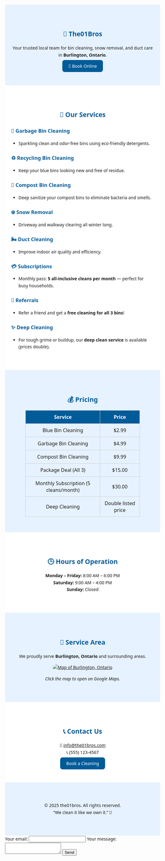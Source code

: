 <!-- the01bros GitHub Pages main site -->
<style>
  body {
    font-family: 'Segoe UI', sans-serif;
    line-height: 1.6;
    margin: 0;
  }
  section {
    padding: 50px 20px;
  }
  .lightblue { background-color: #e6f2ff; }
  .white { background-color: #ffffff; }
  h1, h2, h3 { color: #005b99; }
  .center { text-align: center; }
  .price-table {
    border-collapse: collapse;
    margin: auto;
    width: 80%;
  }
  .price-table th, .price-table td {
    border: 1px solid #ccc;
    padding: 10px;
    text-align: center;
  }
  .price-table th {
    background-color: #005b99;
    color: white;
  }
  .button {
    background-color: #005b99;
    color: white;
    padding: 10px 20px;
    text-decoration: none;
    border-radius: 8px;
  }
  .button:hover {
    background-color: #007acc;
  }
</style>

<section class="lightblue center">
  <h1>🧼 The01Bros</h1>
  <p>Your trusted local team for bin cleaning, snow removal, and duct care in <b>Burlington, Ontario</b>.</p>
  <a href="https://formspree.io/f/xnngzglz" class="button" target="_blank">📅 Book Online</a>
</section>

<section class="white">
  <h2 class="center">🧰 Our Services</h2>

  ### 🚮 Garbage Bin Cleaning  
  - Sparkling clean and odor-free bins using eco-friendly detergents.  

  ### ♻️ Recycling Bin Cleaning  
  - Keep your blue bins looking new and free of residue.  

  ### 🌿 Compost Bin Cleaning  
  - Deep sanitize your compost bins to eliminate bacteria and smells.  

  ### ❄️ Snow Removal  
  - Driveway and walkway clearing all winter long.  

  ### 🌬️ Duct Cleaning  
  - Improve indoor air quality and efficiency.  

  ### 💳 Subscriptions  
  - Monthly pass: **5 all-inclusive cleans per month** — perfect for busy households.  

  ### 🤝 Referrals  
  - Refer a friend and get a **free cleaning for all 3 bins**!  

  ### ✨ Deep Cleaning  
  - For tough grime or buildup, our **deep clean service** is available (prices double).

</section>

<section class="lightblue">
  <h2 class="center">💰 Pricing</h2>

  <table class="price-table">
    <tr><th>Service</th><th>Price</th></tr>
    <tr><td>Blue Bin Cleaning</td><td>$2.99</td></tr>
    <tr><td>Garbage Bin Cleaning</td><td>$4.99</td></tr>
    <tr><td>Compost Bin Cleaning</td><td>$9.99</td></tr>
    <tr><td>Package Deal (All 3)</td><td>$15.00</td></tr>
    <tr><td>Monthly Subscription (5 cleans/month)</td><td>$30.00</td></tr>
    <tr><td>Deep Cleaning</td><td>Double listed price</td></tr>
  </table>
</section>

<section class="white center">
  <h2>🕒 Hours of Operation</h2>
  <p><b>Monday – Friday:</b> 8:00 AM – 6:00 PM<br>
     <b>Saturday:</b> 9:00 AM – 4:00 PM<br>
     <b>Sunday:</b> Closed</p>
</section>

<section class="lightblue center">
  <h2>📍 Service Area</h2>
  <p>We proudly serve <b>Burlington, Ontario</b> and surrounding areas.</p>
  <a href="https://www.google.com/maps/place/Burlington,+Ontario" target="_blank">
    <img src="https://maps.googleapis.com/maps/api/staticmap?center=Burlington,Ontario&zoom=12&size=600x300&key=YOUR_API_KEY" 
         alt="Map of Burlington, Ontario" style="border-radius:12px;max-width:90%;"/>
  </a>
  <p><i>Click the map to open on Google Maps.</i></p>
</section>

<section class="white center">
  <h2>📞 Contact Us</h2>
  <p>📧 <a href="mailto:info@the01bros.com">info@the01bros.com</a><br>
     📞 (555) 123-4567</p>
  <a href="https://formspree.io/f/xnngzglz" class="button" target="_blank">Book a Cleaning</a>
</section>

<section class="lightblue center">
  <p>© 2025 the01bros. All rights reserved.<br>
  “We clean it like we own it.” 🧢</p>
</section>
<form
  action="https://formspree.io/f/xnngzglz"
  method="POST"
>
  <label>
    Your email:
    <input type="email" name="email">
  </label>
  <label>
    Your message:
    <textarea name="message"></textarea>
  </label>
  <!-- your other form fields go here -->
  <button type="submit">Send</button>
</form>
